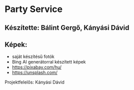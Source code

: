 # Party Service

## Készítette: Bálint Gergő, Kányási Dávid

## Képek:
- saját készítésű fotók
- Bing AI generátorral készített képek
- https://pixabay.com/hu/
- https://unsplash.com/

Projektfelelős: Kányási Dávid


